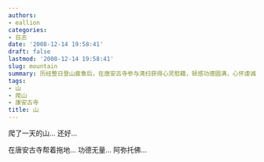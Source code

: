 ```yaml
---
authors:
- eallion
categories:
- 日志
date: '2008-12-14 19:58:41'
draft: false
lastmod: '2008-12-14 19:58:41'
slug: mountain
summary: 历经整日登山疲惫后，在唐安古寺参与清扫获得心灵慰藉，顿感功德圆满，心怀虔诚。
tags:
- 山
- 爬山
- 康安古寺
title: 山
---
```

爬了一天的山...
还好...

在唐安古寺帮着拖地...
功德无量...
阿弥托佛...